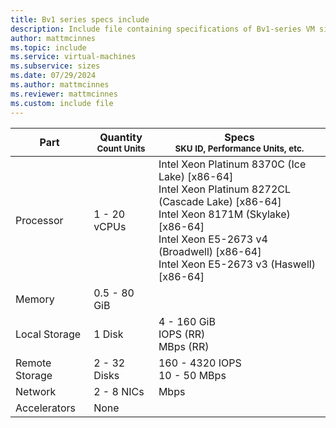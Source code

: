 ```yaml
---
title: Bv1 series specs include
description: Include file containing specifications of Bv1-series VM sizes.
author: mattmcinnes
ms.topic: include
ms.service: virtual-machines
ms.subservice: sizes
ms.date: 07/29/2024
ms.author: mattmcinnes
ms.reviewer: mattmcinnes
ms.custom: include file
---
```

| Part | Quantity <br><sup>Count Units | Specs <br><sup>SKU ID, Performance Units, etc.  |
|---|---|---|
| Processor      | 1 - 20 vCPUs       | Intel Xeon Platinum 8370C (Ice Lake) [x86-64] <br>Intel Xeon Platinum 8272CL (Cascade Lake) [x86-64] <br>Intel Xeon 8171M (Skylake) [x86-64] <br>Intel Xeon E5-2673 v4 (Broadwell) [x86-64] <br>Intel Xeon E5-2673 v3 (Haswell) [x86-64]                               |
| Memory         | 0.5 - 80 GiB          |                                  |
| Local Storage  | 1 Disk           | 4 - 160 GiB <br> IOPS (RR) <br> MBps (RR)                               |
| Remote Storage | 2 - 32 Disks    | 160 - 4320 IOPS <br>10 - 50 MBps   |
| Network        | 2 - 8 NICs          |  Mbps                          |
| Accelerators   | None              |                                   |

